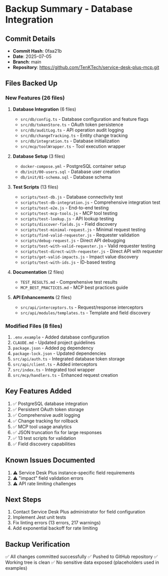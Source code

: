 # Backup Summary - Database Integration

## Commit Details
- **Commit Hash**: 0faa21b
- **Date**: 2025-07-05
- **Branch**: main
- **Repository**: https://github.com/TenKTech/service-desk-plus-mcp.git

## Files Backed Up

### New Features (26 files)
1. **Database Integration** (6 files)
   - `src/db/config.ts` - Database configuration and feature flags
   - `src/db/tokenStore.ts` - OAuth token persistence
   - `src/db/auditLog.ts` - API operation audit logging
   - `src/db/changeTracking.ts` - Entity change tracking
   - `src/db/integration.ts` - Database initialization
   - `src/mcp/toolWrapper.ts` - Tool execution wrapper

2. **Database Setup** (3 files)
   - `docker-compose.yml` - PostgreSQL container setup
   - `db/init/00-users.sql` - Database user creation
   - `db/init/01-schema.sql` - Database schema

3. **Test Scripts** (13 files)
   - `scripts/test-db.js` - Database connectivity test
   - `scripts/test-db-integration.js` - Comprehensive integration test
   - `scripts/test-e2e.js` - End-to-end testing
   - `scripts/test-mcp-tools.js` - MCP tool testing
   - `scripts/test-lookup.js` - API lookup testing
   - `scripts/discover-fields.js` - Field discovery
   - `scripts/test-minimal-request.js` - Minimal request testing
   - `scripts/find-valid-requester.js` - Requester validation
   - `scripts/debug-request.js` - Direct API debugging
   - `scripts/test-with-valid-requester.js` - Valid requester testing
   - `scripts/test-direct-with-requester.js` - Direct API with requester
   - `scripts/get-valid-impacts.js` - Impact value discovery
   - `scripts/test-with-ids.js` - ID-based testing

4. **Documentation** (2 files)
   - `TEST_RESULTS.md` - Comprehensive test results
   - `MCP_BEST_PRACTICES.md` - MCP best practices guide

5. **API Enhancements** (2 files)
   - `src/api/interceptors.ts` - Request/response interceptors
   - `src/api/modules/templates.ts` - Template and field discovery

### Modified Files (8 files)
1. `.env.example` - Added database configuration
2. `CLAUDE.md` - Updated project guidelines
3. `package.json` - Added pg dependency
4. `package-lock.json` - Updated dependencies
5. `src/api/auth.ts` - Integrated database token storage
6. `src/api/client.ts` - Added interceptors
7. `src/index.ts` - Integrated tool wrapper
8. `src/mcp/handlers.ts` - Enhanced request creation

## Key Features Added
1. ✅ PostgreSQL database integration
2. ✅ Persistent OAuth token storage
3. ✅ Comprehensive audit logging
4. ✅ Change tracking for rollback
5. ✅ MCP tool usage analytics
6. ✅ JSON truncation fix for large responses
7. ✅ 13 test scripts for validation
8. ✅ Field discovery capabilities

## Known Issues Documented
1. ⚠️ Service Desk Plus instance-specific field requirements
2. ⚠️ "impact" field validation errors
3. ⚠️ API rate limiting challenges

## Next Steps
1. Contact Service Desk Plus administrator for field configuration
2. Implement Jest unit tests
3. Fix linting errors (13 errors, 217 warnings)
4. Add exponential backoff for rate limiting

## Backup Verification
✅ All changes committed successfully
✅ Pushed to GitHub repository
✅ Working tree is clean
✅ No sensitive data exposed (placeholders used in examples)